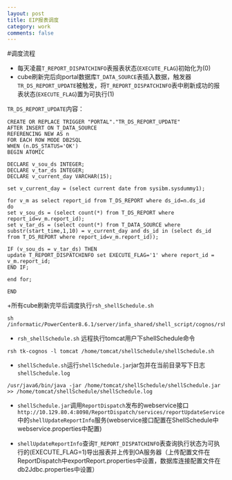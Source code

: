 ```yaml
---
layout: post
title: EIP报表调度
category: work
comments: false
---
```


#调度流程

+ 每天凌晨`T_REPORT_DISPATCHINFO`表报表状态(`EXECUTE_FLAG`)初始化为(0)
+ cube刷新完后向portal数据库`T_DATA_SOURCE`表插入数据，触发器`TR_DS_REPORT_UPDATE`被触发，将`T_REPORT_DISPATCHINFO`表中刷新成功的报表状态(`EXECUTE_FLAG`)置为可执行(1)

`TR_DS_REPORT_UPDATE`内容：  

```
CREATE OR REPLACE TRIGGER "PORTAL"."TR_DS_REPORT_UPDATE"
AFTER INSERT ON T_DATA_SOURCE
REFERENCING NEW AS n
FOR EACH ROW MODE DB2SQL
WHEN (n.DS_STATUS='OK')
BEGIN ATOMIC

DECLARE v_sou_ds INTEGER;
DECLARE v_tar_ds INTEGER;
DECLARE v_current_day VARCHAR(15);

set v_current_day = (select current date from sysibm.sysdummy1);

for v_m as select report_id from T_DS_REPORT where ds_id=n.ds_id
do
set v_sou_ds = (select count(*) from T_DS_REPORT where report_id=v_m.report_id);
set v_tar_ds = (select count(*) from T_DATA_SOURCE where  substr(start_time,1,10) = v_current_day and ds_id in (select ds_id from T_DS_REPORT where report_id=v_m.report_id));

IF (v_sou_ds = v_tar_ds) THEN
update T_REPORT_DISPATCHINFO set EXECUTE_FLAG='1' where report_id = v_m.report_id;
END IF;

end for;

END
```

+所有cube刷新完毕后调度执行`rsh_shellSchedule.sh`

```
sh /informatic/PowerCenter8.6.1/server/infa_shared/shell_script/cognos/rsh_shellSchedule.sh
```
+ `rsh_shellSchedule.sh` 远程执行tomcat用户下shellSchedule命令

```
rsh tk-cognos -l tomcat /home/tomcat/shellSchedule/shellSchedule.sh
```
+ `shellSchedule.sh`运行`shellSchedule.jar`jar包并在当前目录写下日志`shellSchedule.log`

```
/usr/java6/bin/java -jar /home/tomcat/shellSchedule/shellSchedule.jar >> /home/tomcat/shellSchedule/shellSchedule.log
```

+ `shellSchedule.jar`调用`ReportDispatch`发布的webservice接口`http://10.129.80.4:8098/ReportDispatch/services/reportUpdateService`中的`shellUpdateReportInfo`服务(webservice接口配置在ShellSchedule中webservice.properties中配置)

+ `shellUpdateReportInfo`查询`T_REPORT_DISPATCHINFO`表查询执行状态为可执行的(EXECUTE_FLAG=1)导出报表并上传到OA服务器（上传配置文件在ReportDispatch中exportReport.properties中设置，数据库连接配置文件在db2Jdbc.properties中设置）


